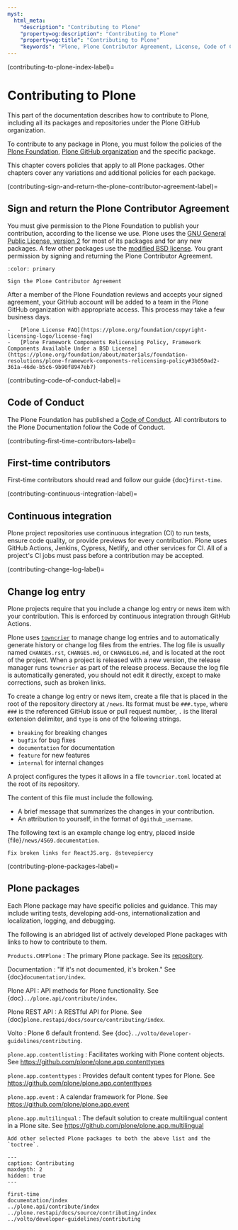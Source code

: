 ```yaml
---
myst:
  html_meta:
    "description": "Contributing to Plone"
    "property=og:description": "Contributing to Plone"
    "property=og:title": "Contributing to Plone"
    "keywords": "Plone, Plone Contributor Agreement, License, Code of Conduct"
---
```


(contributing-to-plone-index-label)=

# Contributing to Plone

This part of the documentation describes how to contribute to Plone, including all its packages and repositories under the Plone GitHub organization.

To contribute to any package in Plone, you must follow the policies of the [Plone Foundation](https://plone.org/foundation), [Plone GitHub organization](https://github.com/plone/) and the specific package.

This chapter covers policies that apply to all Plone packages.
Other chapters cover any variations and additional policies for each package.


(contributing-sign-and-return-the-plone-contributor-agreement-label)=

## Sign and return the Plone Contributor Agreement

You must give permission to the Plone Foundation to publish your contribution, according to the license we use.
Plone uses the [GNU General Public License, version 2](https://github.com/plone/Products.CMFPlone/blob/master/LICENSE) for most of its packages and for any new packages.
A few other packages use the [modified BSD license](https://opensource.org/license/bsd-3-clause/).
You grant permission by signing and returning the Plone Contributor Agreement.

```{button-link} https://plone.org/foundation/contributors-agreement
:color: primary

Sign the Plone Contributor Agreement
```

After a member of the Plone Foundation reviews and accepts your signed agreement, your GitHub account will be added to a team in the Plone GitHub organization with appropriate access.
This process may take a few business days.

```{seealso}
-   [Plone License FAQ](https://plone.org/foundation/copyright-licensing-logo/license-faq)
-   [Plone Framework Components Relicensing Policy, Framework Components Available Under a BSD License](https://plone.org/foundation/about/materials/foundation-resolutions/plone-framework-components-relicensing-policy#3b050ad2-361a-46de-b5c6-9b90f8947eb7)
```


(contributing-code-of-conduct-label)=

## Code of Conduct

The Plone Foundation has published a [Code of Conduct](https://plone.org/foundation/materials/foundation-resolutions/code-of-conduct).
All contributors to the Plone Documentation follow the Code of Conduct.


(contributing-first-time-contributors-label)=

## First-time contributors

First-time contributors should read and follow our guide {doc}`first-time`.


(contributing-continuous-integration-label)=

## Continuous integration

Plone project repositories use continuous integration (CI) to run tests, ensure code quality, or provide previews for every contribution.
Plone uses GitHub Actions, Jenkins, Cypress, Netlify, and other services for CI.
All of a project's CI jobs must pass before a contribution may be accepted.


(contributing-change-log-label)=

## Change log entry

Plone projects require that you include a change log entry or news item with your contribution.
This is enforced by continuous integration through GitHub Actions.

Plone uses [`towncrier`](https://github.com/collective/zestreleaser.towncrier) to manage change log entries and to automatically generate history or change log files from the entries.
The log file is usually named `CHANGES.rst`, `CHANGES.md`, or `CHANGELOG.md`, and is located at the root of the project.
When a project is released with a new version, the release manager runs `towncrier` as part of the release process.
Because the log file is automatically generated, you should not edit it directly, except to make corrections, such as broken links.

To create a change log entry or news item, create a file that is placed in the root of the repository directory at `/news`.
Its format must be `###.type`, where `###` is the referenced GitHub issue or pull request number, `.` is the literal extension delimiter, and `type` is one of the following strings.

-   `breaking` for breaking changes
-   `bugfix` for bug fixes
-   `documentation` for documentation
-   `feature` for new features
-   `internal` for internal changes

A project configures the types it allows in a file `towncrier.toml` located at the root of its repository.

The content of this file must include the following.

-   A brief message that summarizes the changes in your contribution.
-   An attribution to yourself, in the format of `@github_username`.

The following text is an example change log entry, placed inside {file}`/news/4569.documentation`.

```text
Fix broken links for ReactJS.org. @stevepiercy
```


(contributing-plone-packages-label)=

## Plone packages

Each Plone package may have specific policies and guidance.
This may include writing tests, developing add-ons, internationalization and localization, logging, and debugging.

The following is an abridged list of actively developed Plone packages with links to how to contribute to them.

`Products.CMFPlone`
:   The primary Plone package.
    See its [repository](https://github.com/plone/Products.CMFPlone).

Documentation
:   "If it's not documented, it's broken."
    See {doc}`documentation/index`.

Plone API
:    API methods for Plone functionality.
    See {doc}`../plone.api/contribute/index`.

Plone REST API
:   A RESTful API for Plone.
    See {doc}`plone.restapi/docs/source/contributing/index`.

Volto
:   Plone 6 default frontend.
    See {doc}`../volto/developer-guidelines/contributing`.

`plone.app.contentlisting`
:   Facilitates working with Plone content objects.
    See https://github.com/plone/plone.app.contenttypes

`plone.app.contenttypes`
:   Provides default content types for Plone.
    See https://github.com/plone/plone.app.contenttypes

`plone.app.event`
:   A calendar framework for Plone.
    See https://github.com/plone/plone.app.event

`plone.app.multilingual`
:   The default solution to create multilingual content in a Plone site.
    See https://github.com/plone/plone.app.multilingual

```{todo}
Add other selected Plone packages to both the above list and the `toctree`.
```


```{toctree}
---
caption: Contributing
maxdepth: 2
hidden: true
---

first-time
documentation/index
../plone.api/contribute/index
../plone.restapi/docs/source/contributing/index
../volto/developer-guidelines/contributing
```
